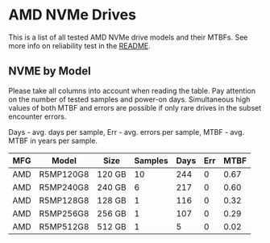 AMD NVMe Drives
===============

This is a list of all tested AMD NVMe drive models and their MTBFs. See more
info on reliability test in the [README](https://github.com/linuxhw/SMART).

NVME by Model
------------

Please take all columns into account when reading the table. Pay attention on the
number of tested samples and power-on days. Simultaneous high values of both MTBF
and errors are possible if only rare drives in the subset encounter errors.

Days - avg. days per sample,
Err  - avg. errors per sample,
MTBF - avg. MTBF in years per sample.

| MFG       | Model              | Size   | Samples | Days  | Err   | MTBF |
|-----------|--------------------|--------|---------|-------|-------|------|
| AMD       | R5MP120G8          | 120 GB | 10      | 244   | 0     | 0.67   |
| AMD       | R5MP240G8          | 240 GB | 6       | 217   | 0     | 0.60   |
| AMD       | R5MP128G8          | 128 GB | 1       | 116   | 0     | 0.32   |
| AMD       | R5MP256G8          | 256 GB | 1       | 107   | 0     | 0.29   |
| AMD       | R5MP512G8          | 512 GB | 1       | 5     | 0     | 0.02   |
